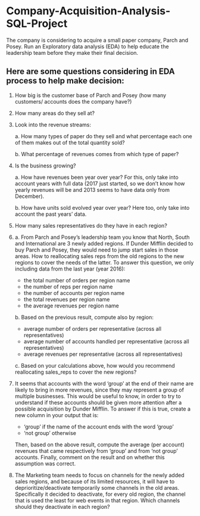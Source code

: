 # Company-Acquisition-Analysis-SQL-Project
The company is considering to acquire a small paper company, Parch and Posey. Run an Exploratory data analysis (EDA) to help educate the leadership team before they make their final decision.

## Here are some questions considering in EDA process to help make decision:
1. How big is the customer base of Parch and Posey (how many customers/ accounts does the company have?)
2. How many areas do they sell at?
3. Look into the revenue streams:
   
   a. How many types of paper do they sell and what percentage each one of them makes out of the          total quantity sold?
   
   b. What percentage of revenues comes from which type of paper?

4. Is the business growing?

   a. How have revenues been year over year? For this, only take into account years with full data (2017 just started, so we don’t know how yearly revenues will be and 2013 seems to have data only from December). 

   b. How have units sold evolved year over year? Here too, only take into account the past years’ data.

5. How many sales representatives do they have in each region?
6. a. From Parch and Posey’s leadership team you know that North, South and International are 3          newly added regions. If Dunder Mifflin decided to buy Parch and Posey, they would need to          jump start sales in those areas. How to reallocating sales reps from the old regions to the        new regions to cover the needs of the latter. To answer this question, we only including           data from the last year (year 2016):
      - the total number of orders per region name
      - the number of reps per region name
      - the number of accounts per region name
      - the total revenues per region name
      - the average revenues per region name

   b. Based on the previous result, compute also by region:
      - average number of orders per representative (across all representatives)
      - average number of accounts handled per representative (across all representatives)
      - average revenues per representative (across all representatives)
  
   c. Based on your calculations above, how would you recommend reallocating sales_reps to cover         the new regions?
   
7. It seems that accounts with the word ‘group’ at the end of their name are likely to bring in more revenues, since they may represent a group of multiple businesses. This would be useful to know, in order to try to understand if these accounts should be given more attention after a possible acquisition by Dunder Mifflin. To answer if this is true, create a new column in your output that is:
    - ‘group’ if the name of the account ends with the word ‘group’
    - ‘not group’ otherwise

   Then, based on the above result, compute the average (per account) revenues that came       respectively from ‘group’ and from ‘not group’ accounts. Finally, comment on the result and on     whether this assumption was correct.

8. The Marketing team needs to focus on channels for the newly added sales regions, and because of its limited resources, it will have to deprioritize/deactivate temporarily some channels in the old areas. Specifically it decided to deactivate, for every old region, the channel that is used the least for web events in that region. Which channels should they deactivate in each region?
